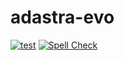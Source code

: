 # adastra-evo

[![test](https://github.com/adastra-rocketry/adastra-evo/actions/workflows/build.yml/badge.svg)](https://github.com/adastra-rocketry/adastra-evo/actions/workflows/build.yml)
[![Spell Check](https://github.com/adastra-rocketry/adastra-evo/actions/workflows/spellcheck.yml/badge.svg)](https://github.com/adastra-rocketry/adastra-evo/actions/workflows/spellcheck.yml)
